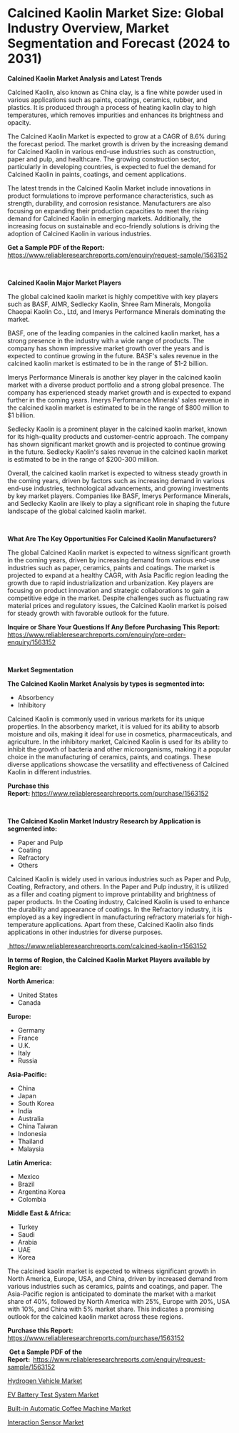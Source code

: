 <p><h1>Calcined Kaolin Market Size: Global Industry Overview, Market Segmentation and Forecast (2024 to 2031)</h1></p><p><strong>Calcined Kaolin Market Analysis and Latest Trends</strong></p>
<p><p>Calcined Kaolin, also known as China clay, is a fine white powder used in various applications such as paints, coatings, ceramics, rubber, and plastics. It is produced through a process of heating kaolin clay to high temperatures, which removes impurities and enhances its brightness and opacity.</p><p>The Calcined Kaolin Market is expected to grow at a CAGR of 8.6% during the forecast period. The market growth is driven by the increasing demand for Calcined Kaolin in various end-use industries such as construction, paper and pulp, and healthcare. The growing construction sector, particularly in developing countries, is expected to fuel the demand for Calcined Kaolin in paints, coatings, and cement applications.</p><p>The latest trends in the Calcined Kaolin Market include innovations in product formulations to improve performance characteristics, such as strength, durability, and corrosion resistance. Manufacturers are also focusing on expanding their production capacities to meet the rising demand for Calcined Kaolin in emerging markets. Additionally, the increasing focus on sustainable and eco-friendly solutions is driving the adoption of Calcined Kaolin in various industries.</p></p>
<p><strong>Get a Sample PDF of the Report:&nbsp;</strong> <a href="https://www.reliableresearchreports.com/enquiry/request-sample/1563152">https://www.reliableresearchreports.com/enquiry/request-sample/1563152</a></p>
<p>&nbsp;</p>
<p><strong>Calcined Kaolin Major Market Players</strong></p>
<p><p>The global calcined kaolin market is highly competitive with key players such as BASF, AIMR, Sedlecky Kaolin, Shree Ram Minerals, Mongolia Chaopai Kaolin Co., Ltd, and Imerys Performance Minerals dominating the market.</p><p>BASF, one of the leading companies in the calcined kaolin market, has a strong presence in the industry with a wide range of products. The company has shown impressive market growth over the years and is expected to continue growing in the future. BASF's sales revenue in the calcined kaolin market is estimated to be in the range of $1-2 billion.</p><p>Imerys Performance Minerals is another key player in the calcined kaolin market with a diverse product portfolio and a strong global presence. The company has experienced steady market growth and is expected to expand further in the coming years. Imerys Performance Minerals' sales revenue in the calcined kaolin market is estimated to be in the range of $800 million to $1 billion.</p><p>Sedlecky Kaolin is a prominent player in the calcined kaolin market, known for its high-quality products and customer-centric approach. The company has shown significant market growth and is projected to continue growing in the future. Sedlecky Kaolin's sales revenue in the calcined kaolin market is estimated to be in the range of $200-300 million.</p><p>Overall, the calcined kaolin market is expected to witness steady growth in the coming years, driven by factors such as increasing demand in various end-use industries, technological advancements, and growing investments by key market players. Companies like BASF, Imerys Performance Minerals, and Sedlecky Kaolin are likely to play a significant role in shaping the future landscape of the global calcined kaolin market.</p></p>
<p>&nbsp;</p>
<p><strong>What Are The Key Opportunities For Calcined Kaolin Manufacturers?</strong></p>
<p><p>The global Calcined Kaolin market is expected to witness significant growth in the coming years, driven by increasing demand from various end-use industries such as paper, ceramics, paints and coatings. The market is projected to expand at a healthy CAGR, with Asia Pacific region leading the growth due to rapid industrialization and urbanization. Key players are focusing on product innovation and strategic collaborations to gain a competitive edge in the market. Despite challenges such as fluctuating raw material prices and regulatory issues, the Calcined Kaolin market is poised for steady growth with favorable outlook for the future.</p></p>
<p><strong>Inquire or Share Your Questions If Any Before Purchasing This Report:</strong> <a href="https://www.reliableresearchreports.com/enquiry/pre-order-enquiry/1563152">https://www.reliableresearchreports.com/enquiry/pre-order-enquiry/1563152</a></p>
<p>&nbsp;</p>
<p><strong>Market Segmentation</strong></p>
<p><strong>The Calcined Kaolin Market Analysis by types is segmented into:</strong></p>
<p><ul><li>Absorbency</li><li>Inhibitory</li></ul></p>
<p><p>Calcined Kaolin is commonly used in various markets for its unique properties. In the absorbency market, it is valued for its ability to absorb moisture and oils, making it ideal for use in cosmetics, pharmaceuticals, and agriculture. In the inhibitory market, Calcined Kaolin is used for its ability to inhibit the growth of bacteria and other microorganisms, making it a popular choice in the manufacturing of ceramics, paints, and coatings. These diverse applications showcase the versatility and effectiveness of Calcined Kaolin in different industries.</p></p>
<p><strong>Purchase this Report:&nbsp;</strong><a href="https://www.reliableresearchreports.com/purchase/1563152">https://www.reliableresearchreports.com/purchase/1563152</a></p>
<p>&nbsp;</p>
<p><strong>The Calcined Kaolin Market Industry Research by Application is segmented into:</strong></p>
<p><ul><li>Paper and Pulp</li><li>Coating</li><li>Refractory</li><li>Others</li></ul></p>
<p><p>Calcined Kaolin is widely used in various industries such as Paper and Pulp, Coating, Refractory, and others. In the Paper and Pulp industry, it is utilized as a filler and coating pigment to improve printability and brightness of paper products. In the Coating industry, Calcined Kaolin is used to enhance the durability and appearance of coatings. In the Refractory industry, it is employed as a key ingredient in manufacturing refractory materials for high-temperature applications. Apart from these, Calcined Kaolin also finds applications in other industries for diverse purposes.</p></p>
<p><a href="https://www.reliableresearchreports.com/calcined-kaolin-r1563152">&nbsp;https://www.reliableresearchreports.com/calcined-kaolin-r1563152</a></p>
<p><strong>In terms of Region, the Calcined Kaolin Market Players available by Region are:</strong></p>
<p>
    <p> <strong> North America: </strong>
        <ul>
            <li>United States</li>
            <li>Canada</li>
        </ul>
        </p> 
    <p> <strong> Europe: </strong>
        <ul>
            <li>Germany</li>
            <li>France</li>
            <li>U.K.</li>
            <li>Italy</li>
            <li>Russia</li>
        </ul>
        </p> 
    <p> <strong> Asia-Pacific: </strong>
        <ul>
            <li>China</li>
            <li>Japan</li>
            <li>South Korea</li>
            <li>India</li>
            <li>Australia</li>
            <li>China Taiwan</li>
            <li>Indonesia</li>
            <li>Thailand</li>
            <li>Malaysia</li>
        </ul>
        </p> 
    <p> <strong> Latin America: </strong>
        <ul>
            <li>Mexico</li>
            <li>Brazil</li>
            <li>Argentina Korea</li>
            <li>Colombia</li>
        </ul>
        </p> 
    <p> <strong> Middle East & Africa: </strong>
        <ul>
            <li>Turkey</li>
            <li>Saudi</li>
            <li>Arabia</li>
            <li>UAE</li>
            <li>Korea</li>
        </ul>
    </p>
    </p>
<p><p>The calcined kaolin market is expected to witness significant growth in North America, Europe, USA, and China, driven by increased demand from various industries such as ceramics, paints and coatings, and paper. The Asia-Pacific region is anticipated to dominate the market with a market share of 40%, followed by North America with 25%, Europe with 20%, USA with 10%, and China with 5% market share. This indicates a promising outlook for the calcined kaolin market across these regions.</p></p>
<p><strong>Purchase this Report: </strong><a href="https://www.reliableresearchreports.com/purchase/1563152">https://www.reliableresearchreports.com/purchase/1563152</a></p>
<p>&nbsp;<strong>Get a Sample PDF of the Report:&nbsp;&nbsp;</strong><a href="https://www.reliableresearchreports.com/enquiry/request-sample/1563152">https://www.reliableresearchreports.com/enquiry/request-sample/1563152</a></p>
<p><strong></strong></p>
<p><p><a href="https://medium.com/@lottierunte68/hydrogen-vehicle-market-a-global-and-regional-analysis-focus-on-end-user-product-and-region-be5ecc10c8fd">Hydrogen Vehicle Market</a></p><p><a href="https://medium.com/@shawnsmithv6981/ev-battery-test-system-market-size-share-trends-analysis-report-by-product-unit-test-module-f0de8342035e">EV Battery Test System Market</a></p><p><a href="https://github.com/yazulaeha/Market-Research-Report-List-1/blob/main/built-in-automatic-coffee-machine-market.md">Built-in Automatic Coffee Machine Market</a></p><p><a href="https://github.com/haleemasakdiya1/Market-Research-Report-List-1/blob/main/interaction-sensor-market.md">Interaction Sensor Market</a></p></p>